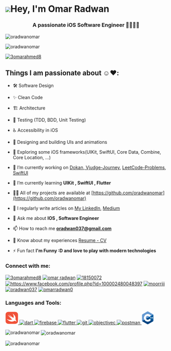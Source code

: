 <h3 align="center"><h1><img src="https://media.giphy.com/media/hvRJCLFzcasrR4ia7z/giphy.gif" width="30px">Hey, I'm Omar Radwan</h1>
<h3 align="center">A passionate iOS Software Engineer 📱👨🏻‍💻</h3>
<p><img align="center" src="https://miro.medium.com/max/1200/1*kW3vK1LpYOyG0JA12urVAQ.png" alt="oradwanomar" /></p>

<p align="left"> <img src="https://komarev.com/ghpvc/?username=oradwanomar&label=Profile%20views&color=0e75b6&style=flat" alt="oradwanomar" /> </p>

<p align="left"> <a href="https://twitter.com/3omarahmed8" target="blank"><img src="https://img.shields.io/twitter/follow/3omarahmed8?logo=twitter&style=for-the-badge" alt="3omarahmed8" /></a> </p>

## Things I am passionate about ☺️❤️:
- 🛠 Software Design
- ✨ Clean Code
- 🏗 Architecture
- 🧪 Testing (TDD, BDD, Unit Testing)
- ♿️ Accessibility in iOS
- 📱 Designing and building UIs and animations
- 🚦 Exploring some iOS frameworks(UIKit, SwiftUI, Core Data, Combine, Core Location, ...)

- 🔭 I’m currently working on [Dokan](https://github.com/motoon-eg/dokan-store.git),[ Vjudge-Journey](https://github.com/oradwanomar/Vjudge-Journey), [LeetCode-Problems](https://github.com/oradwanomar/LeetCode-Problems.git), [SwiftUI](https://github.com/oradwanomar/Learing-SwiftUI)

- 🌱 I’m currently learning **UIKit , SwiftUI , Flutter**

- 👨‍💻 All of my projects are available at [https://github.com/oradwanomar](https://github.com/oradwanomar)

- 📝 I regularly write articles on [My LinkedIn](https://www.linkedin.com/in/omarradwan1/), [Medium](https://medium.com/@oradwan037)

- 💬 Ask me about **IOS , Software Engineer**

- 📫 How to reach me **oradwan037@gmail.com**

- 📄 Know about my experiences [Resume - CV](https://drive.google.com/file/d/1zzPVLLhjfEWOUNi4nsTfQze2vZOI_YO_/view?usp=sharing)

- ⚡ Fun fact **I'm Funny :D and love to play with modern technologies**

<h3 align="left">Connect with me:</h3>
<p align="left">
<a href="https://twitter.com/3omarahmed8" target="blank"><img align="center" src="https://raw.githubusercontent.com/rahuldkjain/github-profile-readme-generator/master/src/images/icons/Social/twitter.svg" alt="3omarahmed8" height="30" width="40" /></a>
<a href="https://linkedin.com/in/omarradwan1" target="blank"><img align="center" src="https://raw.githubusercontent.com/rahuldkjain/github-profile-readme-generator/master/src/images/icons/Social/linked-in-alt.svg" alt="omar radwan" height="30" width="40" /></a>
<a href="https://stackoverflow.com/users/18150072" target="blank"><img align="center" src="https://raw.githubusercontent.com/rahuldkjain/github-profile-readme-generator/master/src/images/icons/Social/stack-overflow.svg" alt="18150072" height="30" width="40" /></a>
<a href="https://fb.com/https://www.facebook.com/profile.php?id=100002480048397" target="blank"><img align="center" src="https://raw.githubusercontent.com/rahuldkjain/github-profile-readme-generator/master/src/images/icons/Social/facebook.svg" alt="https://www.facebook.com/profile.php?id=100002480048397" height="30" width="40" /></a>
<a href="https://instagram.com/moorriii" target="blank"><img align="center" src="https://raw.githubusercontent.com/rahuldkjain/github-profile-readme-generator/master/src/images/icons/Social/instagram.svg" alt="moorriii" height="30" width="40" /></a>
<a href="https://www.hackerrank.com/oradwan037" target="blank"><img align="center" src="https://raw.githubusercontent.com/rahuldkjain/github-profile-readme-generator/master/src/images/icons/Social/hackerrank.svg" alt="oradwan037" height="30" width="40" /></a>
<a href="https://www.leetcode.com/omarradwan0" target="blank"><img align="center" src="https://raw.githubusercontent.com/rahuldkjain/github-profile-readme-generator/master/src/images/icons/Social/leet-code.svg" alt="omarradwan0" height="30" width="40" /></a>
</p>

<h3 align="left">Languages and Tools:</h3>
<p align="left"> <a href="https://www.w3schools.com/cpp/" target="_blank" rel="noreferrer"> <img src="https://raw.githubusercontent.com/devicons/devicon/master/icons/swift/swift-original.svg" alt="swift" width="40" height="40"/> </a> <a href="https://dart.dev" target="_blank" rel="noreferrer"> <img src="https://www.vectorlogo.zone/logos/dartlang/dartlang-icon.svg" alt="dart" width="40" height="40"/> </a> <a href="https://firebase.google.com/" target="_blank" rel="noreferrer"> <img src="https://www.vectorlogo.zone/logos/firebase/firebase-icon.svg" alt="firebase" width="40" height="40"/> </a> <a href="https://flutter.dev" target="_blank" rel="noreferrer"> <img src="https://www.vectorlogo.zone/logos/flutterio/flutterio-icon.svg" alt="flutter" width="40" height="40"/> </a> <a href="https://git-scm.com/" target="_blank" rel="noreferrer"> <img src="https://www.vectorlogo.zone/logos/git-scm/git-scm-icon.svg" alt="git" width="40" height="40"/> </a> <a href="https://developer.apple.com/library/archive/documentation/Cocoa/Conceptual/ProgrammingWithObjectiveC/Introduction/Introduction.html" target="_blank" rel="noreferrer"> <img src="https://www.vectorlogo.zone/logos/apple_objectivec/apple_objectivec-icon.svg" alt="objectivec" width="40" height="40"/> </a> <a href="https://postman.com" target="_blank" rel="noreferrer"> <img src="https://www.vectorlogo.zone/logos/getpostman/getpostman-icon.svg" alt="postman" width="40" height="40"/> </a> <a href="https://developer.apple.com/swift/" target="_blank" rel="noreferrer"> <img src="https://raw.githubusercontent.com/devicons/devicon/master/icons/cplusplus/cplusplus-original.svg" alt="cplusplus" width="40" height="40"/> </a> </p>

<p><img align="left" src="https://github-readme-stats.vercel.app/api/top-langs?username=oradwanomar&show_icons=true&locale=en&layout=compact" alt="oradwanomar" /></p>

<p>&nbsp;<img align="center" src="https://github-readme-stats.vercel.app/api?username=oradwanomar&show_icons=true&locale=en" alt="oradwanomar" /></p>

<p><img align="center" src="https://github-readme-streak-stats.herokuapp.com/?user=oradwanomar&" alt="oradwanomar" /></p>
